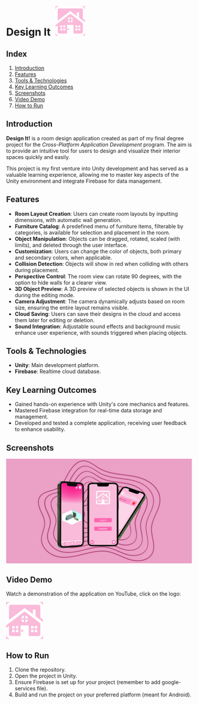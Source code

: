 # Design It&nbsp; <img src="Logo.png" alt="Logo" width="80" />

## Index

1. [Introduction](#introduction)
2. [Features](#features)
3. [Tools & Technologies](#tools--technologies)
4. [Key Learning Outcomes](#key-learning-outcomes)
5. [Screenshots](#screenshots)
6. [Video Demo](#video-demo)
7. [How to Run](#how-to-run)

## Introduction 

**Design It!** is a room design application created as part of my final degree project for the *Cross-Platform Application Development* program. The aim is to provide an intuitive tool for users to design and visualize their interior spaces quickly and easily.

This project is my first venture into Unity development and has served as a valuable learning experience, allowing me to master key aspects of the Unity environment and integrate Firebase for data management.

## Features

- **Room Layout Creation**: Users can create room layouts by inputting dimensions, with automatic wall generation.
- **Furniture Catalog**: A predefined menu of furniture items, filterable by categories, is available for selection and placement in the room.
- **Object Manipulation**: Objects can be dragged, rotated, scaled (with limits), and deleted through the user interface.
- **Customization**: Users can change the color of objects, both primary and secondary colors, when applicable.
- **Collision Detection**: Objects will show in red when colliding with others during placement.
- **Perspective Control**: The room view can rotate 90 degrees, with the option to hide walls for a clearer view.
- **3D Object Preview**: A 3D preview of selected objects is shown in the UI during the editing mode.
- **Camera Adjustment**: The camera dynamically adjusts based on room size, ensuring the entire layout remains visible.
- **Cloud Saving**: Users can save their designs in the cloud and access them later for editing or deletion.
- **Sound Integration**: Adjustable sound effects and background music enhance user experience, with sounds triggered when placing objects.

## Tools & Technologies

- **Unity**: Main development platform.
- **Firebase**: Realtime cloud database.

## Key Learning Outcomes

- Gained hands-on experience with Unity's core mechanics and features.
- Mastered Firebase integration for real-time data storage and management.
- Developed and tested a complete application, receiving user feedback to enhance usability.

## Screenshots

![Mockup](Mockup.png)

## Video Demo

Watch a demonstration of the application on YouTube, click on the logo:

<a href="https://youtu.be/G3dilCsIkr0">
    <img src="Logo.png" alt="Design It Demo" width="100" >
</a>


## How to Run

1. Clone the repository.
2. Open the project in Unity.
3. Ensure Firebase is set up for your project (remember to add google-services file).
4. Build and run the project on your preferred platform (meant for Android).
